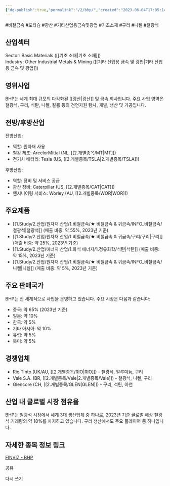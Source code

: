```yaml
---
{"dg-publish":true,"permalink":"/2/bhp/","created":"2023-06-04T17:05:14.974+09:00","updated":"2025-06-03T20:05:57.937+09:00"}
---
```


#비철금속 #포타슘 #광산 #기타산업용금속및광업 #기초소재 #구리 #니켈 #철광석


## 산업섹터

Sector: Basic Materials ([[기초 소재\|기초 소재]])  
Industry: Other Industrial Metals & Mining ([[기타 산업용 금속 및 광업\|기타 산업용 금속 및 광업]])

## 영위사업

BHP는 세계 최대 규모의 다각화된 [[광산\|광산]] 및 금속 회사입니다. 주요 사업 영역은 철광석, 구리, 석탄, 니켈, 칼륨 등의 천연자원 탐사, 개발, 생산 및 가공입니다.

## 전방/후방산업

전방산업:

- 역할: 원자재 사용
- 철강 제조: ArcelorMittal (NL, [[2.개별종목/MT\|MT]])
- 전기차 배터리: Tesla (US, [[2.개별종목/TSLA\|2.개별종목/TSLA]])

후방산업:

- 역할: 장비 및 서비스 공급
- 광산 장비: Caterpillar (US, [[2.개별종목/CAT\|CAT]])
- 엔지니어링 서비스: Worley (AU, [[2.개별종목/WOR\|WOR]])

## 주요제품

- [[1.Study/2.산업/원자재 산업/1.비철금속/★ 비철금속 & 귀금속/INFO_비철금속/철광석\|철광석]] (매출 비중: 약 55%, 2023년 기준)
- [[1.Study/2.산업/원자재 산업/1.비철금속/★ 비철금속 & 귀금속/구리/구리\|구리]] (매출 비중: 약 25%, 2023년 기준)
- [[1.Study/2.산업/에너지 산업/1.화석 에너지/1.정유화학/석탄\|석탄]] (매출 비중: 약 15%, 2023년 기준)
- [[1.Study/2.산업/원자재 산업/1.비철금속/★ 비철금속 & 귀금속/INFO_비철금속/니켈\|니켈]] (매출 비중: 약 5%, 2023년 기준)

## 주요 판매국가

BHP는 전 세계적으로 사업을 운영하고 있습니다. 주요 시장은 다음과 같습니다:

- 중국: 약 65% (2023년 기준)
- 일본: 약 10%
- 한국: 약 5%
- 기타 아시아: 약 10%
- 유럽: 약 5%
- 북미: 약 5%

## 경쟁업체

- Rio Tinto (UK/AU, [[2.개별종목/RIO\|RIO]]) - 철광석, 알루미늄, 구리
- Vale S.A. (BR, [[2.개별종목/Vale\|2.개별종목/Vale]]) - 철광석, 니켈, 구리
- Glencore (CH, [[2.개별종목/GLEN\|GLEN]]) - 구리, 석탄, 아연

## 산업 내 글로벌 시장 점유율

BHP는 철광석 시장에서 세계 3대 생산업체 중 하나로, 2023년 기준 글로벌 해상 철광석 거래량의 약 18%를 차지하고 있습니다. 구리 생산에서도 주요 플레이어 중 하나입니다.

## 자세한 종목 정보 링크

[FINVIZ - BHP](https://finviz.com/quote.ashx?t=BHP)

공유

다시 쓰기
